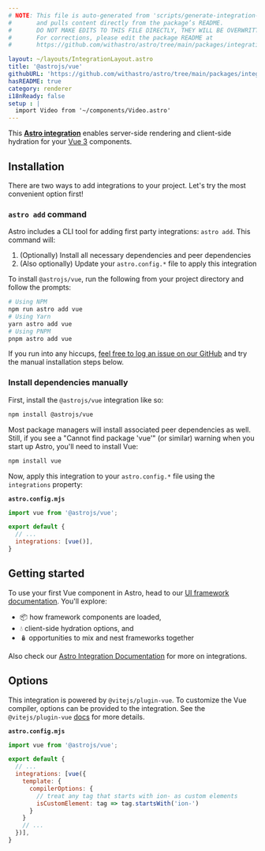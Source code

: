 ```yaml
---
# NOTE: This file is auto-generated from 'scripts/generate-integration-pages.ts'
#       and pulls content directly from the package’s README.
#       DO NOT MAKE EDITS TO THIS FILE DIRECTLY, THEY WILL BE OVERWRITTEN!
#       For corrections, please edit the package README at
#       https://github.com/withastro/astro/tree/main/packages/integrations/vue/

layout: ~/layouts/IntegrationLayout.astro
title: '@astrojs/vue'
githubURL: 'https://github.com/withastro/astro/tree/main/packages/integrations/vue/'
hasREADME: true
category: renderer
i18nReady: false
setup : |
  import Video from '~/components/Video.astro'
---
```


This **[Astro integration][astro-integration]** enables server-side rendering and client-side hydration for your [Vue 3](https://vuejs.org/) components.

## Installation

There are two ways to add integrations to your project. Let's try the most convenient option first!

### `astro add` command

Astro includes a CLI tool for adding first party integrations: `astro add`. This command will:

1.  (Optionally) Install all necessary dependencies and peer dependencies
2.  (Also optionally) Update your `astro.config.*` file to apply this integration

To install `@astrojs/vue`, run the following from your project directory and follow the prompts:

```sh
# Using NPM
npm run astro add vue
# Using Yarn
yarn astro add vue
# Using PNPM
pnpm astro add vue
```

If you run into any hiccups, [feel free to log an issue on our GitHub](https://github.com/withastro/astro/issues) and try the manual installation steps below.

### Install dependencies manually

First, install the `@astrojs/vue` integration like so:

```sh
npm install @astrojs/vue
```

Most package managers will install associated peer dependencies as well. Still, if you see a "Cannot find package 'vue'" (or similar) warning when you start up Astro, you'll need to install Vue:

```sh
npm install vue
```

Now, apply this integration to your `astro.config.*` file using the `integrations` property:

**`astro.config.mjs`**

```js
import vue from '@astrojs/vue';

export default {
  // ...
  integrations: [vue()],
}
```

## Getting started

To use your first Vue component in Astro, head to our [UI framework documentation][astro-ui-frameworks]. You'll explore:

*   📦 how framework components are loaded,
*   💧 client-side hydration options, and
*   🪆 opportunities to mix and nest frameworks together

Also check our [Astro Integration Documentation][astro-integration] for more on integrations.

[astro-integration]: /en/guides/integrations-guide/

[astro-ui-frameworks]: /en/core-concepts/framework-components/

## Options

This integration is powered by `@vitejs/plugin-vue`. To customize the Vue compiler, options can be provided to the integration. See the `@vitejs/plugin-vue` [docs](https://github.com/vitejs/vite/tree/main/packages/plugin-vue) for more details.

**`astro.config.mjs`**

```js
import vue from '@astrojs/vue';

export default {
  // ...
  integrations: [vue({
    template: {
      compilerOptions: {
        // treat any tag that starts with ion- as custom elements
        isCustomElement: tag => tag.startsWith('ion-')
      }
    }
    // ...
  })],
}
```
